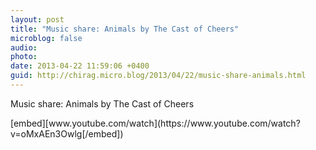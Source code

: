 ```yaml
---
layout: post
title: "Music share: Animals by The Cast of Cheers"
microblog: false
audio: 
photo: 
date: 2013-04-22 11:59:06 +0400
guid: http://chirag.micro.blog/2013/04/22/music-share-animals.html
---
```

<p>Music share: Animals by The Cast of Cheers</p>
[embed][www.youtube.com/watch](https://www.youtube.com/watch?v=oMxAEn3Owlg[/embed])
